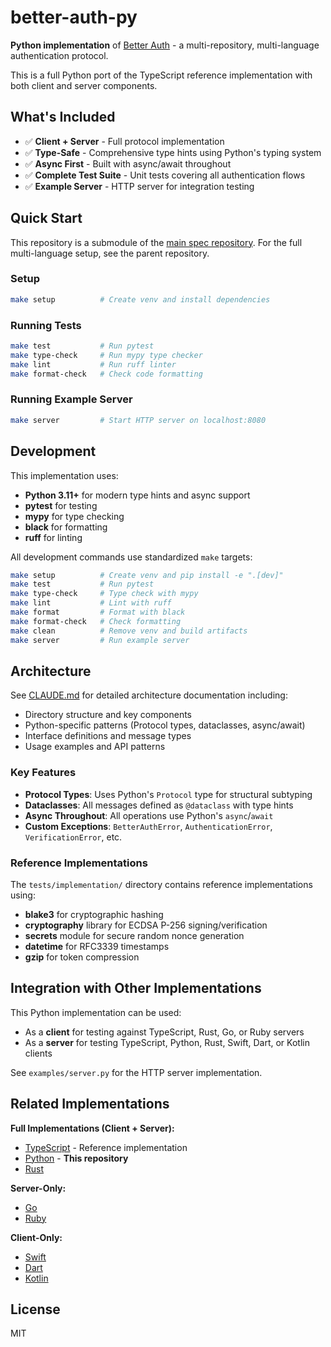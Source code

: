 # better-auth-py

**Python implementation** of [Better Auth](https://github.com/jasoncolburne/better-auth) - a multi-repository, multi-language authentication protocol.

This is a full Python port of the TypeScript reference implementation with both client and server components.

## What's Included

- ✅ **Client + Server** - Full protocol implementation
- ✅ **Type-Safe** - Comprehensive type hints using Python's typing system
- ✅ **Async First** - Built with async/await throughout
- ✅ **Complete Test Suite** - Unit tests covering all authentication flows
- ✅ **Example Server** - HTTP server for integration testing

## Quick Start

This repository is a submodule of the [main spec repository](https://github.com/jasoncolburne/better-auth). For the full multi-language setup, see the parent repository.

### Setup

```bash
make setup          # Create venv and install dependencies
```

### Running Tests

```bash
make test           # Run pytest
make type-check     # Run mypy type checker
make lint           # Run ruff linter
make format-check   # Check code formatting
```

### Running Example Server

```bash
make server         # Start HTTP server on localhost:8080
```

## Development

This implementation uses:
- **Python 3.11+** for modern type hints and async support
- **pytest** for testing
- **mypy** for type checking
- **black** for formatting
- **ruff** for linting

All development commands use standardized `make` targets:

```bash
make setup          # Create venv and pip install -e ".[dev]"
make test           # Run pytest
make type-check     # Type check with mypy
make lint           # Lint with ruff
make format         # Format with black
make format-check   # Check formatting
make clean          # Remove venv and build artifacts
make server         # Run example server
```

## Architecture

See [CLAUDE.md](CLAUDE.md) for detailed architecture documentation including:
- Directory structure and key components
- Python-specific patterns (Protocol types, dataclasses, async/await)
- Interface definitions and message types
- Usage examples and API patterns

### Key Features

- **Protocol Types**: Uses Python's `Protocol` type for structural subtyping
- **Dataclasses**: All messages defined as `@dataclass` with type hints
- **Async Throughout**: All operations use Python's `async`/`await`
- **Custom Exceptions**: `BetterAuthError`, `AuthenticationError`, `VerificationError`, etc.

### Reference Implementations

The `tests/implementation/` directory contains reference implementations using:
- **blake3** for cryptographic hashing
- **cryptography** library for ECDSA P-256 signing/verification
- **secrets** module for secure random nonce generation
- **datetime** for RFC3339 timestamps
- **gzip** for token compression

## Integration with Other Implementations

This Python implementation can be used:
- As a **client** for testing against TypeScript, Rust, Go, or Ruby servers
- As a **server** for testing TypeScript, Python, Rust, Swift, Dart, or Kotlin clients

See `examples/server.py` for the HTTP server implementation.

## Related Implementations

**Full Implementations (Client + Server):**
- [TypeScript](https://github.com/jasoncolburne/better-auth-ts) - Reference implementation
- [Python](https://github.com/jasoncolburne/better-auth-py) - **This repository**
- [Rust](https://github.com/jasoncolburne/better-auth-rs)

**Server-Only:**
- [Go](https://github.com/jasoncolburne/better-auth-go)
- [Ruby](https://github.com/jasoncolburne/better-auth-rb)

**Client-Only:**
- [Swift](https://github.com/jasoncolburne/better-auth-swift)
- [Dart](https://github.com/jasoncolburne/better-auth-dart)
- [Kotlin](https://github.com/jasoncolburne/better-auth-kt)

## License

MIT
